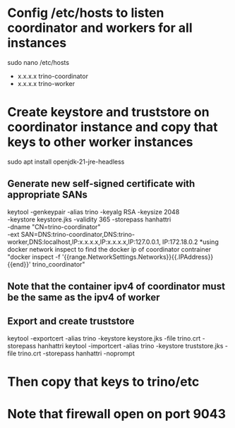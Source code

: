 # Config /etc/hosts to listen coordinator and workers for all instances
sudo nano /etc/hosts
- x.x.x.x trino-coordinator
- x.x.x.x trino-worker

# Create keystore and truststore on coordinator instance and copy that keys to other worker instances
sudo apt install openjdk-21-jre-headless

## Generate new self-signed certificate with appropriate SANs
keytool -genkeypair -alias trino -keyalg RSA -keysize 2048 \
  -keystore keystore.jks -validity 365 -storepass hanhattri \
  -dname "CN=trino-coordinator" \
  -ext SAN=DNS:trino-coordinator,DNS:trino-worker,DNS:localhost,IP:x.x.x.x,IP:x.x.x.x,IP:127.0.0.1, IP:172.18.0.2 *using docker network inspect to find the docker ip of coordinator contrainer "docker inspect -f '{{range.NetworkSettings.Networks}}{{.IPAddress}}{{end}}' trino_coordinator" 
## Note that the container ipv4 of coordinator must be the same as the ipv4 of worker
## Export and create truststore
keytool -exportcert -alias trino -keystore keystore.jks -file trino.crt -storepass hanhattri
keytool -importcert -alias trino -keystore truststore.jks -file trino.crt -storepass hanhattri -noprompt

# Then copy that keys to trino/etc
# Note that firewall open on port 9043
